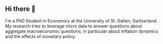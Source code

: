 ## Hi there 👋

I'm a PhD Student in Economics at the University of St. Gallen, Switzerland. 
My research tries to leverage micro data to answer questions about aggregate macroeconomic questions, 
in particular about inflation dynamics and the effects of monetary policy. 


